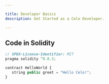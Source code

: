 ```yaml
---

title: Developer Basics
description: Get Started as a Celo Developer.

---
```


## Code in Solidity

```jsx
// SPDX-License-Identifier: MIT
pragma solidity ^0.8.3;

contract HelloWorld {
   string public greet = "Hello Celo!";
}
```